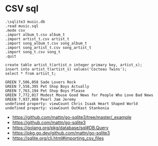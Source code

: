 # CSV sql

~~~
.\sqlite3 music.db
.read music.sql
.mode csv
.import album_t.csv album_t
.import artist_t.csv artist_t
.import song_album_t.csv song_album_t
.import song_artist_t.csv song_artist_t
.import song_t.csv song_t
.quit
~~~

~~~
create table artist_t(artist_n integer primary key, artist_s);
insert into artist_t(artist_s) values('Cocteau Twins');
select * from artist_t;
~~~

~~~
GREEN 7,506,058 Sade Lovers Rock
GREEN 7,558,395 Pet Shop Boys Actually
GREEN 7,763,194 Pet Shop Boys Please
GREEN 7,772,017 Modest Mouse Good News for People Who Love Bad News
GREEN 7,937,060 Pearl Jam Jeremy
undefined property: viewCount Chris Isaak Heart Shaped World
undefined property: viewCount OutKast Stankonia
~~~

- <https://github.com/mattn/go-sqlite3/tree/master/_example>
- <https://github.com/mattn/go-sqlite3>
- <https://golang.org/pkg/database/sql#DB.Query>
- <https://pkg.go.dev/github.com/mattn/go-sqlite3>
- <https://sqlite.org/cli.html#importing_csv_files>
